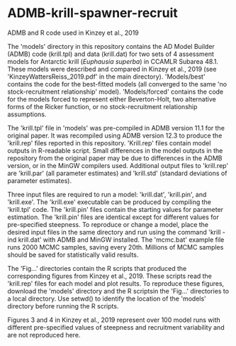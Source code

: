 # ADMB-krill-spawner-recruit
ADMB and R code used in Kinzey et al., 2019

The 'models' directory in this repository contains the AD Model Builder (ADMB) code (krill.tpl) and data (krill.dat) for two sets of 4 assessment models for Antarctic krill (_Euphausia superba_) in CCAMLR Subarea 48.1. These models were described and compared in Kinzey et al., 2019 (see 'KinzeyWattersReiss_2019.pdf' in the main directory). 'Models/best' contains the code for the best-fitted models (all converged to the same 'no stock-recruitment relationship' model). 'Models/forced' contains the code for the models forced to represent either Beverton-Holt, two alternative forms of the Ricker function, or no stock-recruitment relationship assumptions.

The 'krill.tpl' file in 'models' was pre-compiled in ADMB version 11.1 for the original paper. It was recompiled using ADMB version 12.3 to produce the 'krill.rep' files reported in this repository. 'Krill.rep' files contain model outputs in R-readable script. Small differences in the model outputs in the repository from the original paper may be due to differences in the ADMB version, or in the MinGW compilers used. Additional output files to 'krill.rep' are 'krill.par' (all parameter estimates) and 'krill.std' (standard deviations of parameter estimates). 

Three input files are required to run a model: 'krill.dat', 'krill.pin', and 'krill.exe'. The 'krill.exe' executable can be produced by compiling the 'krill.tpl' code. The 'krill.pin' files contain the starting values for parameter estimation. The 'krill.pin' files are identical except for different values for pre-specified steepness. To reproduce or change a model, place the desired input files in the same directory and run using the command 'krill -ind krill.dat' with ADMB and MinGW installed. The 'mcmc.bat' example file runs 2000 MCMC samples, saving every 20th. Millions of MCMC samples should be saved for statistically valid results.

The 'Fig...' directories contain the R scripts that produced the corresponding figures from Kinzey et al., 2019. These scripts read the 'krill.rep' files for each model and plot results. To reproduce these figures, download the 'models' directory and the R scriptsin the 'Fig...' directories to a local directory. Use setwd() to identify the location of the 'models' directory before running the R scripts.

Figures 3 and 4 in Kinzey et al., 2019 represent over 100 model runs with different pre-specified values of steepness and recruitment variability and are not reproduced here.
